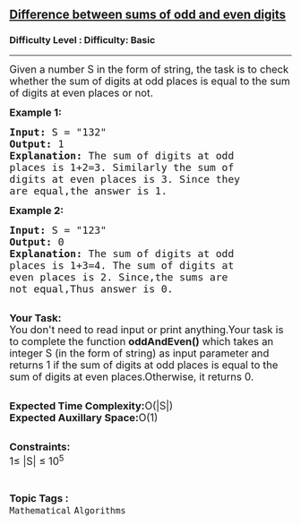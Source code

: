 <h2><a href="https://www.geeksforgeeks.org/problems/difference-between-sums-of-odd-and-even-digits2837/1">Difference between sums of odd and even digits</a></h2><h3>Difficulty Level : Difficulty: Basic</h3><hr><div class="problems_problem_content__Xm_eO"><p><span style="font-size: 18px;">Given a number S in the form of string, the task is to check whether the sum of digits at odd places is equal to the sum of digits at even places or not.</span></p>
<p><strong><span style="font-size: 18px;">Example 1:</span></strong></p>
<pre><span style="font-size: 18px;"><strong>Input:</strong> S = "132"
<strong>Output:</strong> 1
<strong>Explanation:</strong> The sum of digits at odd 
places is 1+2=3. Similarly the sum of 
digits at even places is 3. Since they 
are equal,the answer is 1.</span></pre>
<p><strong><span style="font-size: 18px;">Example 2:</span></strong></p>
<pre><span style="font-size: 18px;"><strong>Input:</strong> S = "123"
<strong>Output:</strong> 0
<strong>Explanation:</strong> The sum of digits at odd 
places is 1+3=4. The sum of digits at 
even places is 2. Since,the sums are 
not equal,Thus answer is 0.</span></pre>
<p><br><span style="font-size: 18px;"><strong>Your Task:</strong><br>You don't need to read input or print anything.Your task is to complete the function <strong>oddAndEven()</strong> which takes an integer S&nbsp;(in the form of string) as input parameter and returns 1 if the sum of digits at odd places is equal to the sum of digits at even places.Otherwise, it returns 0.</span></p>
<p><br><span style="font-size: 18px;"><strong>Expected Time Complexity:</strong>O(|S|)<br><strong>Expected Auxillary Space:</strong>O(1)</span></p>
<p><br><span style="font-size: 18px;"><strong>Constraints:</strong><br>1≤ |S| ≤ 10<sup>5</sup></span></p></div><br><p><span style=font-size:18px><strong>Topic Tags : </strong><br><code>Mathematical</code>&nbsp;<code>Algorithms</code>&nbsp;